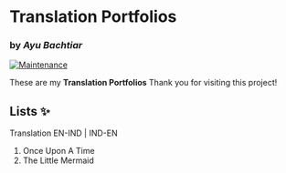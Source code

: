# Translation Portfolios
### by _Ayu Bachtiar_

[![Maintenance](https://img.shields.io/badge/Maintained%3F-yes-green.svg)](https://GitHub.com/Naereen/StrapDown.js/graphs/commit-activity)


These are my **Translation Portfolios**
Thank you for visiting this project!


## Lists ✨
Translation EN-IND | IND-EN
1. Once Upon A Time
2. The Little Mermaid

